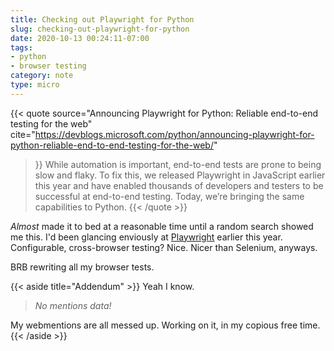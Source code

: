 ```yaml
---
title: Checking out Playwright for Python
slug: checking-out-playwright-for-python
date: 2020-10-13 00:24:11-07:00
tags:
- python
- browser testing
category: note
type: micro
---
```

{{< quote
  source="Announcing Playwright for Python: Reliable end-to-end testing for the web"
  cite="https://devblogs.microsoft.com/python/announcing-playwright-for-python-reliable-end-to-end-testing-for-the-web/"
>}}
While automation is important, end-to-end tests are prone to being slow and flaky. To fix this, we
released Playwright in JavaScript earlier this year and have enabled thousands of developers and
testers to be successful at end-to-end testing. Today, we’re bringing the same capabilities to
Python.
{{< /quote >}}

[Playwright]: https://playwright.dev

*Almost* made it to bed at a reasonable time until a random search showed me this.
I'd been glancing enviously at [Playwright][] earlier this year.
Configurable, cross-browser testing?
Nice.
Nicer than Selenium, anyways.

BRB rewriting all my browser tests.

{{< aside title="Addendum" >}}
Yeah I know.

> *No mentions data!*

My webmentions are all messed up.
Working on it, in my copious free time.
{{< /aside >}}